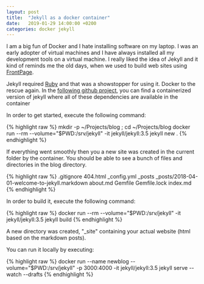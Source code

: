 ```yaml
---
layout: post
title:  "Jekyll as a docker container"
date:   2019-01-29 14:00:00 +0200
categories: docker jekyll
---
```

I am a big fun of Docker and I hate installing software on my laptop. I was an early adopter of virtual machines and I have always installed all my development tools on a virtual machine. I really liked the idea of Jekyll and it kind of reminds me the old days, when we used to build web sites using [FrontPage](https://en.wikipedia.org/wiki/Microsoft_FrontPage).

Jekyll required [Ruby](https://jekyllrb.com/docs/installation/windows/#installing-jekyll) and that was a showstopper for using it. Docker to the rescue again. In the [following github project](https://github.com/envygeeks/jekyll-docker), you can find a containerized version of jekyll where all of these dependencies are available in the container

In order to get started, execute the following command:

{% highlight raw %}
  mkdir -p ~/Projects/blog ; cd ~/Projects/blog
  docker run --rm --volume="$PWD:/srv/jekyll" -it jekyll/jekyll:3.5 jekyll new .
{% endhighlight %}

If everything went smoothly then you a new site was created in the current folder by the container. You should be able to see a bunch of files and directories in the blog directory.

{% highlight raw %}
.gitignore
404.html
_config.yml
_posts
_posts/2018-04-01-welcome-to-jekyll.markdown
about.md
Gemfile
Gemfile.lock
index.md
{% endhighlight %}

In order to build it, execute the following command:

{% highlight raw %}
docker run --rm --volume="$PWD:/srv/jekyll" -it jekyll/jekyll:3.5 jekyll build
{% endhighlight %}

A new directory was created, "_site" containing your actual website (html based on the markdown posts). 

You can run it locally by executing:

{% highlight raw %}
docker run --name newblog --volume="$PWD:/srv/jekyll" -p 3000:4000 -it jekyll/jekyll:3.5 jekyll serve --watch --drafts
{% endhighlight %}


